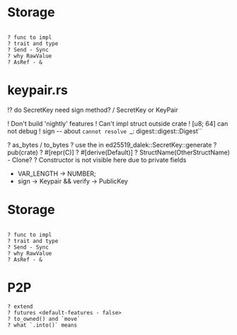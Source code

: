 Storage
=======

```

? func to impl
? trait and type
? Send - Sync
? why RawValue
? AsRef - &

```
keypair.rs
==========

!? do SecretKey need sign method? / SecretKey or KeyPair

! Don't build 'nightly' features
! Can't impl struct outside crate
! [u8; 64] can not debug
! sign -- about `cannot resolve `_: digest::digest::Digest``

? as_bytes / to_bytes
? use the <T> in ed25519_dalek::SecretKey::generate
? pub(crate)
? #[repr(C)]
? #[derive(Default)]
? StructName(OtherStructName) - Clone?
? Constructor is not visible here due to private fields

+ VAR_LENGTH -> NUMBER;
+ sign -> Keypair &&  verify -> PublicKey

Storage
=======

```

? func to impl
? trait and type
? Send - Sync
? why RawValue
? AsRef - &

```

P2P
===

```
? extend
? futures <default-features - false>
? to_owned() and `move`
? what `.into()` means
```